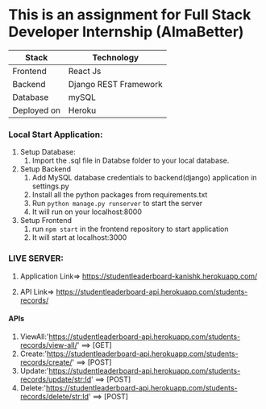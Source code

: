 # This is an assignment for Full Stack Developer Internship (AlmaBetter) #
Stack         |  Technology
------------- | -------------
Frontend      | React Js
Backend       | Django REST Framework
Database      | mySQL
Deployed on   | Heroku

### Local Start Application: ###
1. Setup Database:
	1. Import the .sql file in Databse folder to your local database.
2. Setup Backend
	1. Add MySQL database credentials to backend(django) application in settings.py
	2. Install all the python packages from requirements.txt
	3. Run `python manage.py runserver` to start the server
	4. It will run on your localhost:8000
3. Setup Frontend
	1. run `npm start` in the frontend repository to start application
	2. It will start at localhost:3000

### LIVE SERVER: ###
1. Application Link=> https://studentleaderboard-kanishk.herokuapp.com/

2. API Link=> https://studentleaderboard-api.herokuapp.com/students-records/

#### APIs ####
1. ViewAll:'https://studentleaderboard-api.herokuapp.com/students-records/view-all/' ==> [GET]
2. Create:'https://studentleaderboard-api.herokuapp.com/students-records/create/' ==> [POST]
3. Update:'https://studentleaderboard-api.herokuapp.com/students-records/update/<str:Id>' ==> [POST]
4. Delete:'https://studentleaderboard-api.herokuapp.com/students-records/delete/<str:Id>' ==> [POST] 
